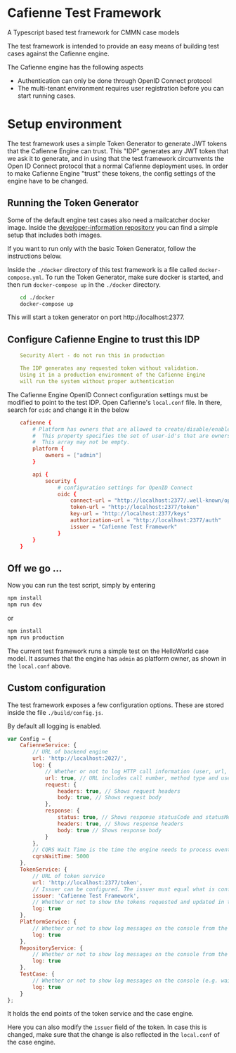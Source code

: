 
# Cafienne Test Framework
A Typescript based test framework for CMMN case models

The test framework is intended to provide an easy means of building test cases against the Cafienne engine.

The Cafienne engine has the following aspects
- Authentication can only be done through OpenID Connect protocol
- The multi-tenant environment requires user registration before you can start running cases.

# Setup environment
The test framework uses a simple Token Generator to generate JWT tokens that the Cafienne Engine can trust. This "IDP" generates any JWT token that we ask it to generate, and in using that the test framework circumvents the Open ID Connect protocol that a normal Cafienne deployment uses.
In order to make Cafienne Engine "trust" these tokens, the config settings of the engine have to be changed.

## Running the Token Generator
Some of the default engine test cases also need a mailcatcher docker image.
Inside the [developer-information repository](https://github.com/cafienne/developer-information) you can find a simple setup that includes both images.

If you want to run only with the basic Token Generator, follow the instructions below. 

Inside the `./docker` directory of this test framework is a file called `docker-compose.yml`.
To run the Token Generator, make sure docker is started, and then run `docker-compose up` in the `./docker` directory.
```bash
    cd ./docker
    docker-compose up
```
This will start a token generator on port http://localhost:2377.

## Configure Cafienne Engine to trust this IDP
```yml
    Security Alert - do not run this in production

    The IDP generates any requested token without validation.
    Using it in a production environment of the Cafienne Engine
    will run the system without proper authentication
```
The Cafienne Engine OpenID Connect configuration settings must be modified to point to the test IDP.
Open Cafienne's `local.conf` file.
In there, search for `oidc` and change it in the below
```conf
    cafienne {
        # Platform has owners that are allowed to create/disable/enable tenants
        #  This property specifies the set of user-id's that are owners
        #  This array may not be empty.
        platform {
            owners = ["admin"]
        }

        api {
            security {
                # configuration settings for OpenID Connect
                oidc {
                    connect-url = "http://localhost:2377/.well-known/openid-configuration"
                    token-url = "http://localhost:2377/token"
                    key-url = "http://localhost:2377/keys"
                    authorization-url = "http://localhost:2377/auth"
                    issuer = "Cafienne Test Framework"
                }
        }
    }
```

## Off we go ...
Now you can run the test script, simply by entering
```bash
npm install
npm run dev
```
or
```bash
npm install
npm run production
```
The current test framework runs a simple test on the HelloWorld case model.
It assumes that the engine has `admin` as platform owner, as shown in the `local.conf` above.

## Custom configuration
The test framework exposes a few configuration options. These are stored inside the file `./build/config.js`.

By default all logging is enabled.
```js
var Config = {
    CafienneService: {
        // URL of backend engine
        url: 'http://localhost:2027/',
        log: {
            // Whether or not to log HTTP call information (user, url, method type, headers)
            url: true, // URL includes call number, method type and user id
            request: {
                headers: true, // Shows request headers
                body: true, // Shows request body
            },
            response: {
                status: true, // Shows response statusCode and statusMessage, including call number 
                headers: true, // Shows response headers
                body: true // Shows response body
            }
        },
        // CQRS Wait Time is the time the engine needs to process events from commands (e.g. StartCase, CompleteTask, CreateTenant) into the server side query database
        cqrsWaitTime: 5000
    },
    TokenService: {
        // URL of token service
        url: 'http://localhost:2377/token',
        // Issuer can be configured. The issuer must equal what is configure inside the Cafienne Engine
        issuer: 'Cafienne Test Framework',
        // Whether or not to show the tokens requested and updated in the user
        log: true
    },
    PlatformService: {
        // Whether or not to show log messages on the console from the platform APIs (e.g., whether tenant already exists or not)
        log: true
    },
    RepositoryService: {
        // Whether or not to show log messages on the console from the repository APIs (e.g., list of case definitions returned from server)
        log: true
    },
    TestCase: {
        // Whether or not to show log messages on the console (e.g. wait time messages for server side processing)
        log: true
    }
};
```
It holds the end points of the token service and the case engine.

Here you can also modify the `issuer` field of the token. In case this is changed, make sure that the change is also reflected in the `local.conf` of the case engine.